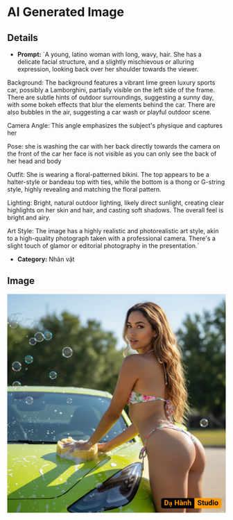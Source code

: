 # AI Generated Image

## Details
- **Prompt:** `A young, latino woman with long, wavy, hair. She has a delicate facial structure, and a slightly mischievous or alluring expression, looking back over her shoulder towards the viewer.

​Background: The background features a vibrant lime green luxury sports car, possibly a Lamborghini, partially visible on the left side of the frame. There are subtle hints of outdoor surroundings, suggesting a sunny day, with some bokeh effects that blur the elements behind the car. There are also bubbles in the air, suggesting a car wash or playful outdoor scene.

​Camera Angle: This angle emphasizes the subject's physique and captures her 

​Pose: she is washing the car with her back directly towards the camera on the front of the car her face is not visible as you can only see the back of her head and body

​Outfit: She is wearing a floral-patterned bikini. The top appears to be a halter-style or bandeau top with ties, while the bottom is a thong or G-string style, highly revealing and matching the floral pattern.

​Lighting: Bright, natural outdoor lighting, likely direct sunlight, creating clear highlights on her skin and hair, and casting soft shadows. The overall feel is bright and airy.

​Art Style: The image has a highly realistic and photorealistic art style, akin to a high-quality photograph taken with a professional camera. There's a slight touch of glamor or editorial photography in the presentation.`
- **Category:** Nhân vật


## Image
![AI Generated Image](./image-2025-10-18T00-18-34-690Z-4r76q.png)